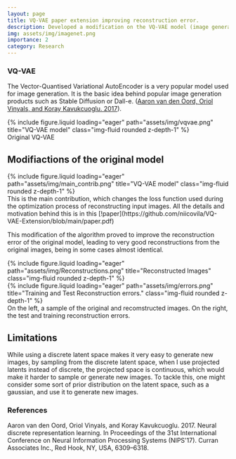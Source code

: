 ```yaml
---
layout: page
title: VQ-VAE paper extension improving reconstruction error.
description: Developed a modification on the VQ-VAE model (image generation) that improves by a factor of 2 the reconstruction error on the ImageNet dataset.
img: assets/img/imagenet.png
importance: 2
category: Research
---
```


### VQ-VAE

The Vector-Quantised Variational AutoEncoder is a very popular model used for image generation. It is the basic idea behind popular image generation products such as Stable Diffusion or Dall-e.   ([Aaron van den Oord, Oriol Vinyals, and Koray Kavukcuoglu. 2017](https://arxiv.org/abs/1711.00937)).

<div class="row">
    <div class="col-sm mt-3 mt-md-0">
        {% include figure.liquid loading="eager" path="assets/img/vqvae.png" title="VQ-VAE model" class="img-fluid rounded z-depth-1" %}
    </div>
</div>
<div class="caption">
    Original VQ-VAE
</div>

## Modifiactions of the original model

<div class="row">
    <div class="col-sm mt-3 mt-md-0">
        {% include figure.liquid loading="eager" path="assets/img/main_contrib.png" title="VQ-VAE model" class="img-fluid rounded z-depth-1" %}
    </div>
</div>
<div class="caption">
    This is the main contribution, which changes the loss function used during the optimization process of reconstructing input images. All the details and motivation behind this is in this [!paper](https://github.com/niicovila/VQ-VAE-Extension/blob/main/paper.pdf)
</div>

This modification of the algorithm proved to improve the reconstruction error of the original model, leading to very good reconstructions from the original images, being in some cases almost identical.

<div class="row justify-content-sm-center">
    <div class="col-sm mt-3 mt-md-0">
        {% include figure.liquid loading="eager" path="assets/img/Reconstructions.png" title="Reconstructed Images" class="img-fluid rounded z-depth-1" %}
    </div>
    <div class="col-sm mt-3 mt-md-0">
        {% include figure.liquid loading="eager" path="assets/img/errors.png" title="Training and Test Reconstruction errors." class="img-fluid rounded z-depth-1" %}
    </div>
</div>
<div class="caption">
    On the left, a sample of the original and recomstructed images. On the right, the test and training reconstruction errors.
</div>


## Limitations

While using a discrete latent space makes it very easy to generate new images, by sampling from the discrete latent space, when I use projected latents instead of discrete, the projected space is continuous, which would make it harder to sample or generate new images. To tackle this, one might consider some sort of prior distribution on the latent space, such as a gaussian, and use it to generate new images.



### References

Aaron van den Oord, Oriol Vinyals, and Koray Kavukcuoglu. 2017. Neural discrete representation learning. In Proceedings of the 31st International Conference on Neural Information Processing Systems (NIPS'17). Curran Associates Inc., Red Hook, NY, USA, 6309–6318.

